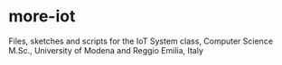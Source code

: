 # more-iot

Files, sketches and scripts for the IoT System class, Computer Science M.Sc., University of Modena and Reggio Emilia, Italy
